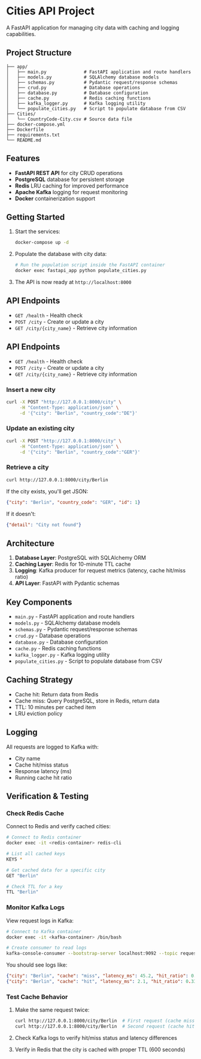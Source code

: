 # Cities API Project

A FastAPI application for managing city data with caching and logging capabilities.

## Project Structure

```
├── app/
│   ├── main.py              # FastAPI application and route handlers
│   ├── models.py            # SQLAlchemy database models
│   ├── schemas.py           # Pydantic request/response schemas
│   ├── crud.py              # Database operations
│   ├── database.py          # Database configuration
│   ├── cache.py             # Redis caching functions
│   ├── kafka_logger.py      # Kafka logging utility
│   └── populate_cities.py   # Script to populate database from CSV
├── Cities/
│   └── CountryCode-City.csv # Source data file
├── docker-compose.yml
├── Dockerfile
├── requirements.txt
└── README.md
```

## Features

- **FastAPI REST API** for city CRUD operations
- **PostgreSQL** database for persistent storage
- **Redis** LRU caching for improved performance
- **Apache Kafka** logging for request monitoring
- **Docker** containerization support

## Getting Started

1. Start the services:
   ```bash
   docker-compose up -d
   ```

2. Populate the database with city data:
   ```bash
   # Run the population script inside the FastAPI container
   docker exec fastapi_app python populate_cities.py
   ```

3. The API is now ready at `http://localhost:8000`

## API Endpoints

- `GET /health` - Health check
- `POST /city` - Create or update a city
- `GET /city/{city_name}` - Retrieve city information


## API Endpoints

- `GET /health` - Health check
- `POST /city` - Create or update a city
- `GET /city/{city_name}` - Retrieve city information

### Insert a new city

```bash
curl -X POST "http://127.0.0.1:8000/city" \
     -H "Content-Type: application/json" \
     -d '{"city": "Berlin", "country_code":"DE"}'
```

### Update an existing city

```bash
curl -X POST "http://127.0.0.1:8000/city" \
     -H "Content-Type: application/json" \
     -d '{"city": "Berlin", "country_code":"GER"}'
```

### Retrieve a city

```bash
curl http://127.0.0.1:8000/city/Berlin
```

If the city exists, you'll get JSON:

```json
{"city": "Berlin", "country_code": "GER", "id": 1}
```

If it doesn't:

```json
{"detail": "City not found"}
```

## Architecture

1. **Database Layer**: PostgreSQL with SQLAlchemy ORM
2. **Caching Layer**: Redis for 10-minute TTL cache
3. **Logging**: Kafka producer for request metrics (latency, cache hit/miss ratio)
4. **API Layer**: FastAPI with Pydantic schemas

## Key Components

- `main.py` - FastAPI application and route handlers
- `models.py` - SQLAlchemy database models
- `schemas.py` - Pydantic request/response schemas
- `crud.py` - Database operations
- `database.py` - Database configuration
- `cache.py` - Redis caching functions
- `kafka_logger.py` - Kafka logging utility
- `populate_cities.py` - Script to populate database from CSV

## Caching Strategy

- Cache hit: Return data from Redis
- Cache miss: Query PostgreSQL, store in Redis, return data
- TTL: 10 minutes per cached item
- LRU eviction policy

## Logging

All requests are logged to Kafka with:
- City name
- Cache hit/miss status
- Response latency (ms)
- Running cache hit ratio


## Verification & Testing

### Check Redis Cache

Connect to Redis and verify cached cities:

```bash
# Connect to Redis container
docker exec -it <redis-container> redis-cli

# List all cached keys
KEYS *

# Get cached data for a specific city
GET "Berlin"

# Check TTL for a key
TTL "Berlin"
```

### Monitor Kafka Logs

View request logs in Kafka:

```bash
# Connect to Kafka container
docker exec -it <kafka-container> /bin/bash

# Create consumer to read logs
kafka-console-consumer --bootstrap-server localhost:9092 --topic request_logs --from-beginning
```

You should see logs like:
```json
{"city": "Berlin", "cache": "miss", "latency_ms": 45.2, "hit_ratio": 0.25}
{"city": "Berlin", "cache": "hit", "latency_ms": 2.1, "hit_ratio": 0.33}
```

### Test Cache Behavior

1. Make the same request twice:
   ```bash
   curl http://127.0.0.1:8000/city/Berlin  # First request (cache miss)
   curl http://127.0.0.1:8000/city/Berlin  # Second request (cache hit)
   ```

2. Check Kafka logs to verify hit/miss status and latency differences
3. Verify in Redis that the city is cached with proper TTL (600 seconds)